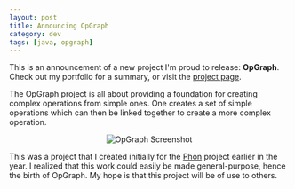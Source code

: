 ```yaml
---           
layout: post
title: Announcing OpGraph
category: dev
tags: [java, opgraph]
---
```

This is an announcement of a new project I'm proud to release: __OpGraph__.
Check out my portfolio for a summary, or visit the [project page](http://thegedge.github.com/opgraph).

The OpGraph project is all about providing a foundation for creating complex
operations from simple ones. One creates a set of simple operations which can
then be linked together to create a more complex operation.

<p style="text-align: center;">
<img src="{{ site.production_url }}assets/img/portfolio/opgraph/opgraph.png" alt="OpGraph Screenshot"/>
</p>

This was a project that I created initially for the [Phon](http://phon.ling.mun.ca)
project earlier in the year. I realized that this work could easily be made
general-purpose, hence the birth of OpGraph. My hope is that this project will
be of use to others.
